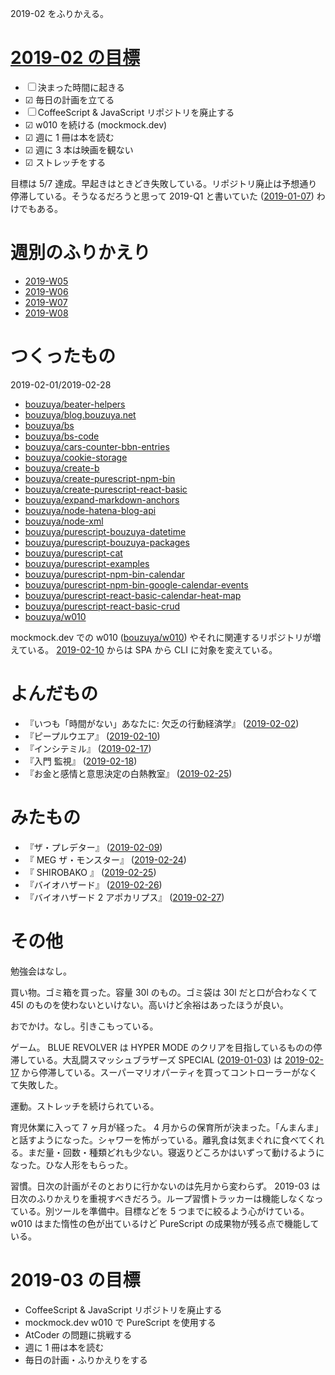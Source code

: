 2019-02 をふりかえる。

# [2019-02 の目標][2019-01-31]

- ☐ 決まった時間に起きる
- ☑ 毎日の計画を立てる
- ☐ CoffeeScript & JavaScript リポジトリを廃止する
- ☑ w010 を続ける (mockmock.dev)
- ☑ 週に 1 冊は本を読む
- ☑ 週に 3 本は映画を観ない
- ☑ ストレッチをする

目標は 5/7 達成。早起きはときどき失敗している。リポジトリ廃止は予想通り停滞している。そうなるだろうと思って 2019-Q1 と書いていた ([2019-01-07][]) わけでもある。

# 週別のふりかえり

- [2019-W05][2019-02-03]
- [2019-W06][2019-02-10]
- [2019-W07][2019-02-17]
- [2019-W08][2019-02-24]

# つくったもの

2019-02-01/2019-02-28

- [bouzuya/beater-helpers][]
- [bouzuya/blog.bouzuya.net][]
- [bouzuya/bs][]
- [bouzuya/bs-code][]
- [bouzuya/cars-counter-bbn-entries][]
- [bouzuya/cookie-storage][]
- [bouzuya/create-b][]
- [bouzuya/create-purescript-npm-bin][]
- [bouzuya/create-purescript-react-basic][]
- [bouzuya/expand-markdown-anchors][]
- [bouzuya/node-hatena-blog-api][]
- [bouzuya/node-xml][]
- [bouzuya/purescript-bouzuya-datetime][]
- [bouzuya/purescript-bouzuya-packages][]
- [bouzuya/purescript-cat][]
- [bouzuya/purescript-examples][]
- [bouzuya/purescript-npm-bin-calendar][]
- [bouzuya/purescript-npm-bin-google-calendar-events][]
- [bouzuya/purescript-react-basic-calendar-heat-map][]
- [bouzuya/purescript-react-basic-crud][]
- [bouzuya/w010][]

mockmock.dev での w010 ([bouzuya/w010][]) やそれに関連するリポジトリが増えている。 [2019-02-10][] からは SPA から CLI に対象を変えている。

# よんだもの

- 『いつも「時間がない」あなたに: 欠乏の行動経済学』 ([2019-02-02][])
- 『ピープルウエア』 ([2019-02-10][])
- 『インシテミル』 ([2019-02-17][])
- 『入門 監視』 ([2019-02-18][])
- 『お金と感情と意思決定の白熱教室』 ([2019-02-25][])

# みたもの

- 『ザ・プレデター』 ([2019-02-09][])
- 『 MEG ザ・モンスター』 ([2019-02-24][])
- 『 SHIROBAKO 』 ([2019-02-25][])
- 『バイオハザード』 ([2019-02-26][])
- 『バイオハザード 2 アポカリプス』 ([2019-02-27][])

# その他

勉強会はなし。

買い物。ゴミ箱を買った。容量 30l のもの。ゴミ袋は 30l だと口が合わなくて 45l のものを使わないといけない。高いけど余裕はあったほうが良い。

おでかけ。なし。引きこもっている。

ゲーム。 BLUE REVOLVER は HYPER MODE のクリアを目指しているものの停滞している。大乱闘スマッシュブラザーズ SPECIAL ([2019-01-03][]) は [2019-02-17][] から停滞している。スーパーマリオパーティを買ってコントローラーがなくて失敗した。

運動。ストレッチを続けられている。

育児休業に入って 7 ヶ月が経った。 4 月からの保育所が決まった。「んまんま」と話すようになった。シャワーを怖がっている。離乳食は気まぐれに食べてくれる。まだ量・回数・種類どれも少ない。寝返りどころかはいずって動けるようになった。ひな人形をもらった。

習慣。日次の計画がそのとおりに行かないのは先月から変わらず。 2019-03 は日次のふりかえりを重視すべきだろう。ループ習慣トラッカーは機能しなくなっている。別ツールを準備中。目標などを 5 つまでに絞るよう心がけている。 w010 はまた惰性の色が出ているけど PureScript の成果物が残る点で機能している。

# 2019-03 の目標

- CoffeeScript & JavaScript リポジトリを廃止する
- mockmock.dev w010 で PureScript を使用する
- AtCoder の問題に挑戦する
- 週に 1 冊は本を読む
- 毎日の計画・ふりかえりをする

[2019-01-03]: https://blog.bouzuya.net/2019/01/03/
[2019-01-07]: https://blog.bouzuya.net/2019/01/07/
[2019-01-31]: https://blog.bouzuya.net/2019/01/31/
[2019-02-02]: https://blog.bouzuya.net/2019/02/02/
[2019-02-03]: https://blog.bouzuya.net/2019/02/03/
[2019-02-09]: https://blog.bouzuya.net/2019/02/09/
[2019-02-10]: https://blog.bouzuya.net/2019/02/10/
[2019-02-17]: https://blog.bouzuya.net/2019/02/17/
[2019-02-18]: https://blog.bouzuya.net/2019/02/18/
[2019-02-24]: https://blog.bouzuya.net/2019/02/24/
[2019-02-25]: https://blog.bouzuya.net/2019/02/25/
[2019-02-26]: https://blog.bouzuya.net/2019/02/26/
[2019-02-27]: https://blog.bouzuya.net/2019/02/27/
[bouzuya/beater-helpers]: https://github.com/bouzuya/beater-helpers
[bouzuya/blog.bouzuya.net]: https://github.com/bouzuya/blog.bouzuya.net
[bouzuya/bs-code]: https://github.com/bouzuya/bs-code
[bouzuya/bs]: https://github.com/bouzuya/bs
[bouzuya/cars-counter-bbn-entries]: https://github.com/bouzuya/cars-counter-bbn-entries
[bouzuya/cookie-storage]: https://github.com/bouzuya/cookie-storage
[bouzuya/create-b]: https://github.com/bouzuya/create-b
[bouzuya/create-purescript-npm-bin]: https://github.com/bouzuya/create-purescript-npm-bin
[bouzuya/create-purescript-react-basic]: https://github.com/bouzuya/create-purescript-react-basic
[bouzuya/expand-markdown-anchors]: https://github.com/bouzuya/expand-markdown-anchors
[bouzuya/node-hatena-blog-api]: https://github.com/bouzuya/node-hatena-blog-api
[bouzuya/node-xml]: https://github.com/bouzuya/node-xml
[bouzuya/purescript-bouzuya-datetime]: https://github.com/bouzuya/purescript-bouzuya-datetime
[bouzuya/purescript-bouzuya-packages]: https://github.com/bouzuya/purescript-bouzuya-packages
[bouzuya/purescript-cat]: https://github.com/bouzuya/purescript-cat
[bouzuya/purescript-examples]: https://github.com/bouzuya/purescript-examples
[bouzuya/purescript-npm-bin-calendar]: https://github.com/bouzuya/purescript-npm-bin-calendar
[bouzuya/purescript-npm-bin-google-calendar-events]: https://github.com/bouzuya/purescript-npm-bin-google-calendar-events
[bouzuya/purescript-react-basic-calendar-heat-map]: https://github.com/bouzuya/purescript-react-basic-calendar-heat-map
[bouzuya/purescript-react-basic-crud]: https://github.com/bouzuya/purescript-react-basic-crud
[bouzuya/w010]: https://github.com/bouzuya/w010
